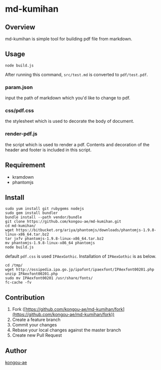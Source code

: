 # md-kumihan

## Overview

md-kumihan is simple tool for building pdf file from markdown.

## Usage

```
node build.js
```

After running this command, `src/test.md` is converted to `pdf/test.pdf`.

### param.json

input the path of markdown which you'd like to change to pdf.

### css/pdf.css

the stylesheet which is used to decorate the body of document.

### render-pdf.js

the script which is used to render a pdf. Contents and decoration of the header and footer is included in this script.

## Requirement
- kramdown
- phantomjs

## Install

```
sudo yum install git rubygems nodejs
sudo gem install bundler
bundle install --path vendor/bundle
git clone https://github.com/kongou-ae/md-kumihan.git
cd md-kumihan/
wget https://bitbucket.org/ariya/phantomjs/downloads/phantomjs-1.9.8-linux-x86_64.tar.bz2
tar jxfv phantomjs-1.9.8-linux-x86_64.tar.bz2
mv phantomjs-1.9.8-linux-x86_64 phantomjs
node build.js
```

default `pdf.css` is used `IPAexGothic`. Installation of `IPAexGothic` is as below.

```
cd /tmp/
wget http://ossipedia.ipa.go.jp/ipafont/ipaexfont/IPAexfont00201.php 
unzip IPAexfont00201.php
sudo mv IPAexfont00201 /usr/share/fonts/
fc-cache -fv
```

## Contribution

1. Fork ([https://github.com/kongou-ae/md-kumihan/fork](https://github.com/kongou-ae/md-kumihan/fork))
1. Create a feature branch
1. Commit your changes
1. Rebase your local changes against the master branch
1. Create new Pull Request

## Author

[kongou-ae](https://github.com/kongou-ae)
